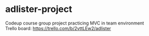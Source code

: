 # adlister-project
Codeup course group project practicing MVC in team environment <br/>
Trello board: https://trello.com/b/2vttLEw2/adlister
